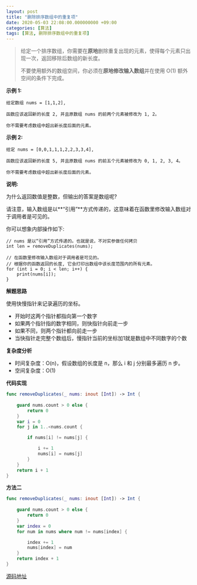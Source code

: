 ```yaml
---
layout: post
title: "删除排序数组中的重复项"
date: 2020-05-03 22:08:00.000000000 +09:00
categories: [算法]
tags: [算法, 删除排序数组中的重复项]
---
```


> 给定一个排序数组，你需要在**原地**删除重复出现的元素，使得每个元素只出现一次，返回移除后数组的新长度。
>
> 不要使用额外的数组空间，你必须在**原地修改输入数组**并在使用 O(1) 额外空间的条件下完成。

**示例 1:**

```
给定数组 nums = [1,1,2], 

函数应该返回新的长度 2, 并且原数组 nums 的前两个元素被修改为 1, 2。 

你不需要考虑数组中超出新长度后面的元素。
```

**示例 2:**

```
给定 nums = [0,0,1,1,1,2,2,3,3,4],

函数应该返回新的长度 5, 并且原数组 nums 的前五个元素被修改为 0, 1, 2, 3, 4。

你不需要考虑数组中超出新长度后面的元素。
```

**说明:**

为什么返回数值是整数，但输出的答案是数组呢?

请注意，输入数组是以**“引用”**方式传递的，这意味着在函数里修改输入数组对于调用者是可见的。

你可以想象内部操作如下:

```
// nums 是以“引用”方式传递的。也就是说，不对实参做任何拷贝
int len = removeDuplicates(nums);

// 在函数里修改输入数组对于调用者是可见的。
// 根据你的函数返回的长度, 它会打印出数组中该长度范围内的所有元素。
for (int i = 0; i < len; i++) {
    print(nums[i]);
}
```

**解题思路**

使用快慢指针来记录遍历的坐标。

+ 开始时这两个指针都指向第一个数字
+ 如果两个指针指的数字相同，则快指针向前走一步
+ 如果不同，则两个指针都向前走一步
+ 当快指针走完整个数组后，慢指针当前的坐标加1就是数组中不同数字的个数

**复杂度分析**

- 时间复杂度：O(n)，假设数组的长度是 n，那么 i 和 j 分别最多遍历 n 步。
- 空间复杂度：O(1)

**代码实现**

```swift
func removeDuplicates(_ nums: inout [Int]) -> Int {
        
    guard nums.count > 0 else {
        return 0
    }
    var i = 0
    for j in 1..<nums.count {

        if nums[i] != nums[j] {

            i += 1
            nums[i] = nums[j]
        }
    }
    return i + 1
}
```

**方法二**

```swift
func removeDuplicates(_ nums: inout [Int]) -> Int {
        
    guard nums.count > 0 else {
        return 0
    }
    var index = 0
    for num in nums where num != nums[index] {

        index += 1
        nums[index] = num
    }
    return index + 1
}
```

[源码地址](https://github.com/Jovins/Algorithm)

